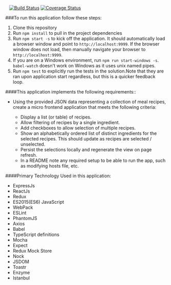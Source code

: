 &nbsp;&nbsp; [![Build Status](https://travis-ci.org/oshalygin/ReactReduxRecipes.svg?branch=master)](https://travis-ci.org/oshalygin/ReactReduxRecipes)
[![Coverage Status](https://coveralls.io/repos/github/oshalygin/ReactReduxRecipes/badge.svg?branch=master)](https://coveralls.io/github/oshalygin/ReactReduxRecipes?branch=master)


###To run this application follow these steps:
1.  Clone this repository
2.  Run `npm install` to pull in the project dependencies
3.  Run `npm start -s` to kick off the application.  It should automatically load a browser window and point to `http://localhost:9999`.  If the browser window does not load, then manually navigate your browser to `http://localhost:9999`.
3.  If you are on a Windows environment, run `npm run start-windows -s`. `babel-watch` doesn't work on Windows as it uses unix named pipes.
4.  Run `npm test` to explicitly run the tests in the solution.Note that they are ran upon application start regardless, but this is a quicker feedback loop.

####This application implements the following requirements::

* Using the provided JSON data representing a collection of meal recipes, create a micro frontend application that meets the following criteria:

    * Display a list (or table) of recipes.
    * Allow filtering of recipes by a single ingredient.
    * Add checkboxes to allow selection of multiple recipes.
    * Show an alphabetically ordered list of distinct ingredients for the selected recipes.  This should update as recipes are selected / unselected.
    * Persist the selections locally and regenerate the view on page refresh.
    * In a README note any required setup to be able to run the app, such as modifying hosts file, etc.

####Primary Technology Used in this application:
* ExpressJs
* ReactJs
* Redux
* ES2015(ES6) JavaScript
* WebPack
* ESLint
* PhantomJS
* Axios
* Babel
* TypeScript definitions
* Mocha
* Expect
* Redux Mock Store
* Nock
* JSDOM
* Toastr
* Enzyme
* Istanbul